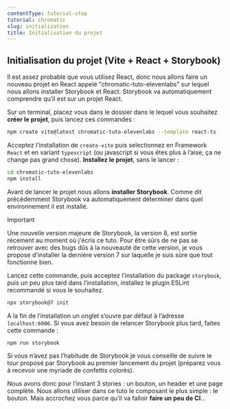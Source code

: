 ```yaml
---
contentType: tutorial-step
tutorial: chromatic
slug: initialization
title: Initialisation du projet
---
```


## Initialisation du projet (Vite + React + Storybook)

Il est assez probable que vous utilisez React, donc nous allons faire un nouveau projet en React appelé "chromatic-tuto-elevenlabs" sur lequel nous allons installer Storybook et React. Storybook va automatiquement comprendre qu’il est sur un projet React.

Sur un terminal, placez vous dans le dossier dans le lequel vous souhaitez **créer le projet**, puis lancez ces commandes&nbsp;:

```bash
npm create vite@latest chromatic-tuto-elevenlabs --template react-ts
```

Acceptez l’installation de `create-vite` puis selectionnez en Framework `React` et en variant `typescript` (ou javascript si vous êtes plus à l’aise, ça ne change pas grand chose). **Installez le projet**, sans le lancer&nbsp;:

```bash
cd chromatic-tuto-elevenlabs
npm install
```

Avant de lancer le projet nous allons **installer Storybook**. Comme dit précédemment Storybook va automatiquement déterminer dans quel environnement il est installé.

<div class="admonition important" markdown="1"><p class="admonition-title">Important</p>
Une nouvelle version majeure de Storybook, la version 8, est sortie récement au moment où j'écris ce tuto. Pour être sûrs de ne pas se retrouver avec des bugs dûs à la nouveauté de cette version, je vous propose d'installer la dernière version 7 sur laquelle je suis sûre que tout fonctionne bien.
</div>

Lancez cette commande, puis acceptez l’installation du package `storybook`, puis un peu plus tard dans l’installation, installez le plugin ESLint recommandé si vous le souhaitez.

```bash
npx storybook@7 init
```

A la fin de l’installation un onglet s’ouvre par défaut à l’adresse `localhost:6006`. Si vous avez besoin de relancer Storybook plus tard, faites cette commande&nbsp;:

```bash
npm run storybook
```

Si vous n’avez pas l’habitude de Storybook je vous conseille de suivre le tour proposé par Storybook au premier lancement du projet (préparez vous à recevoir une myriade de confettis colorés).

Nous avons donc pour l’instant 3 stories&nbsp;: un bouton, un header et une page complète. Nous allons utiliser dans ce tuto le composant le plus simple&nbsp;: le bouton. Mais accrochez vous parce qu’il va falloir **faire un peu de CI**...
